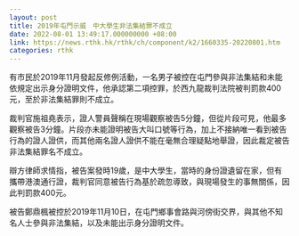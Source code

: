 ```yaml
---
layout: post
title: 2019年屯門示威　中大學生非法集結罪不成立
date: 2022-08-01 13:49:17.000000000 +08:00
link: https://news.rthk.hk/rthk/ch/component/k2/1660335-20220801.htm
categories: rthk
---
```


有市民於2019年11月發起反修例活動，一名男子被控在屯門參與非法集結和未能依規定出示身分證明文件，他承認第二項控罪，於西九龍裁判法院被判罰款400元，至於非法集結罪則不成立。

裁判官施祖堯表示，證人警員聲稱在現場觀察被告5分鐘，但從片段可見，他最多觀察被告3分鐘。片段亦未能證明被告大叫口號等行為，加上不接納唯一看到被告行為的證人證供，而其他兩名證人證供不能在毫無合理疑點地舉證，因此裁定被告非法集結罪名不成立。

辯方律師求情指，被告案發時19歲，是中大學生，當時的身份證遺留在家，但有攜帶港澳通行證，裁判官同意被告行為基於疏忽導致，與現場發生的事無關係，因此判罰款400元。

被告鄭鼎楓被控於2019年11月10日，在屯門鄉事會路與河傍街交界，與其他不知名人士參與非法集結，以及未能出示身分證明文件。
